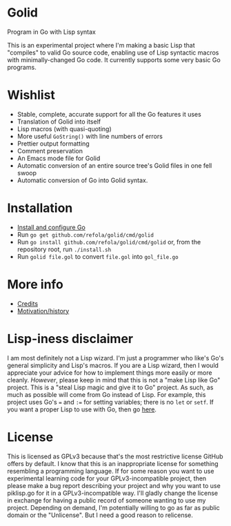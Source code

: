 # Golid
Program in Go with Lisp syntax

This is an experimental project where I'm making a basic Lisp
that "compiles" to valid Go source code, enabling use of Lisp
syntactic macros with minimally-changed Go code. It currently supports
some very basic Go programs.

# Wishlist
* Stable, complete, accurate support for all the Go features it uses
* Translation of Golid into itself
* Lisp macros (with quasi-quoting)
* More useful `GoString()` with line numbers of errors
* Prettier output formatting
* Comment preservation
* An Emacs mode file for Golid
* Automatic conversion of an entire source tree's Golid files in one fell swoop
* Automatic conversion of Go into Golid syntax.

# Installation
* [Install and configure Go](https://golang.org/doc/install)
* Run `go get github.com/refola/golid/cmd/golid`
* Run `go install github.com/refola/golid/cmd/golid` or, from the repository root, run `./install.sh`
* Run `golid file.gol` to convert `file.gol` into `gol_file.go`

# More info
* [Credits](doc/credit.md)
* [Motivation/history](doc/motivation.md)

# Lisp-iness disclaimer
I am most definitely not a Lisp wizard. I'm just a programmer who like's Go's general simplicity and Lisp's macros. If you are a Lisp wizard, then I would appreciate your advice for how to implement things more easily or more cleanly. *However*, please keep in mind that this is not a "make Lisp like Go" project. This is a "steal Lisp magic and give it to Go" project. As such, as much as possible will come from Go instead of Lisp. For example, this project uses Go's `=` and `:=` for setting variables; there is no `let` or `setf`. If you want a proper Lisp to use with Go, then go [here](https://github.com/glycerine/zygomys).

# License
This is licensed as GPLv3 because that's the most restrictive
license GitHub offers by default. I know that this is an inappropriate
license for something resembling a programming language. If for some
reason you want to use experimental learning code for your
GPLv3-incompatible project, then please make a bug report describing
your project and why you want to use piklisp.go for it in a
GPLv3-incompatible way. I'll gladly change the license in exchange for
having a public record of someone wanting to use my project. Depending
on demand, I'm potentially willing to go as far as public domain or
the "Unlicense". But I need a good reason to relicense.
